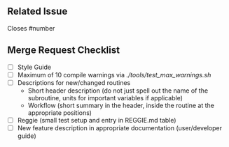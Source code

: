 ## Related Issue

Closes #number

## Merge Request Checklist

* [ ] Style Guide
* [ ] Maximum of 10 compile warnings via *./tools/test_max_warnings.sh*
* [ ] Descriptions for new/changed routines
  * Short header description (do not just spell out the name of the subroutine, units for important variables if applicable)
  * Workflow (short summary in the header, inside the routine at the appropriate positions)
* [ ] Reggie (small test setup and entry in REGGIE.md table)
* [ ] New feature description in appropriate documentation (user/developer guide)
